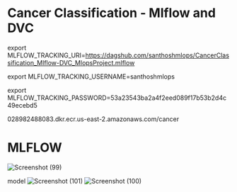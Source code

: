 # Cancer Classification - Mlflow and DVC

export MLFLOW_TRACKING_URI=https://dagshub.com/santhoshmlops/CancerClassification_Mlflow-DVC_MlopsProject.mlflow 

export MLFLOW_TRACKING_USERNAME=santhoshmlops 

export MLFLOW_TRACKING_PASSWORD=53a23543ba2a4f2eed089f17b53b2d4c49ecebd5 


028982488083.dkr.ecr.us-east-2.amazonaws.com/cancer

# MLFLOW
![Screenshot (99)](https://github.com/santhoshmlops/CancerClassification_Mlflow-DVC_MlopsProject/assets/133121635/c647b066-439a-415c-93a5-ac281d193c9c)

model
![Screenshot (101)](https://github.com/santhoshmlops/CancerClassification_Mlflow-DVC_MlopsProject/assets/133121635/b294c75f-fd8a-467c-a573-fd848d5c8db9)
![Screenshot (100)](https://github.com/santhoshmlops/CancerClassification_Mlflow-DVC_MlopsProject/assets/133121635/ce9731fe-8fef-42df-a00b-d4121d7b4031)

